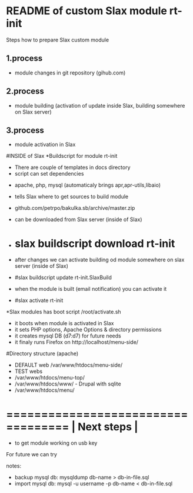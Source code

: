 README of custom Slax module rt-init 
====================================

Steps how to prepare Slax custom module


## 1.process ##
- module changes in git repository (gihub.com)
## 2.process ##
- module building (activation of update inside Slax, building somewhere on Slax server)
## 3.process ##
- module activation in Slax


#INSIDE of Slax
*Buildscript for module rt-init
- There are couple of templates in docs directory
- script can set dependencies
*    apache, php, mysql (automaticaly brings apr,apr-utils,libaio)
- tells Slax where to get sources to build module
*    github.com/petrpo/bakulka.sb/archive/master.zip
- can be downloaded from Slax server (inside of Slax)
*    # slax buildscript download rt-init
- after changes we can activate building od module somewhere on slax server (inside of Slax)
*    #slax buildscript update rt-init.SlaxBuild
- when the module is built (email notification) you can activate it
*    #slax activate rt-init

*Slax modules has boot script 
    /root/activate.sh
- it boots when module is activated in Slax
- it sets PHP options, Apache Options & directory permissions
- it creates mysql DB (d7:d7) for future needs 
- it finaly runs Firefox on http://localhost/menu-side/

#Directory structure (apache)
* DEFAULT web
    /var/www/htdocs/menu-side/
* TEST webs
*    /var/www/htdocs/menu-top/
*    /var/www/htdocs/www/ - Drupal with sqlite
*    /var/www/htdocs/menu/

===================================
|   Next steps                    |
===================================
- to get module working on usb key

For future we can try

notes:
- backup mysql db: mysqldump db-name > db-in-file.sql
- import mysql db: mysql -u username -p db-name < db-in-file.sql
